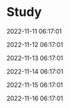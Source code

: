 # Study


2022-11-11 06:17:01

2022-11-12 06:17:01

2022-11-13 06:17:01

2022-11-14 06:17:01

2022-11-15 06:17:01

2022-11-16 06:17:01

